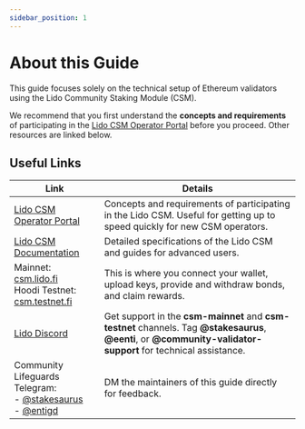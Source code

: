 ```yaml
---
sidebar_position: 1
---
```


# About this Guide

This guide focuses solely on the technical setup of Ethereum validators using the Lido Community Staking Module (CSM).

We recommend that you first understand the **concepts and requirements** of participating in the [Lido CSM Operator Portal](https://operatorportal.lido.fi/modules/community-staking-module) before you proceed. Other resources are linked below.

## Useful Links

| Link | Details |
| ---- | ------- |
| [Lido CSM Operator Portal](https://operatorportal.lido.fi/modules/community-staking-module) | Concepts and requirements of participating in the Lido CSM. Useful for getting up to speed quickly for new CSM operators. |
| [Lido CSM Documentation](https://docs.lido.fi/staking-modules/csm/intro) | Detailed specifications of the Lido CSM and guides for advanced users. |
| Mainnet: [csm.lido.fi](https://csm.lido.fi/)<br />Hoodi Testnet: [csm.testnet.fi](https://csm.testnet.fi/) | This is where you connect your wallet, upload keys, provide and withdraw bonds, and claim rewards. |
| [Lido Discord](https://discord.com/invite/lido) | Get support in the **csm-mainnet** and **csm-testnet** channels. Tag **@stakesaurus**, **@eenti**, or **@community-validator-support** for technical assistance. |
| Community Lifeguards Telegram:<br />- [@stakesaurus](https://t.me/stakesaurus)<br />- [@entigd](https://t.me/entigd)<br /> | DM the maintainers of this guide directly for feedback. |